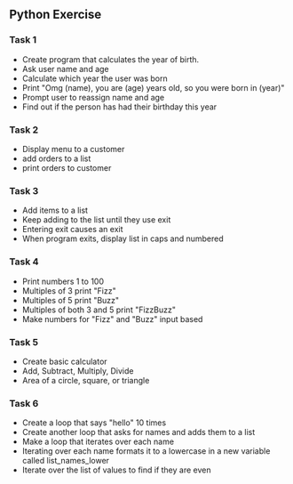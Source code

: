 ## Python Exercise

### Task 1 
- Create program that calculates the year of birth.
- Ask user name and age
- Calculate which year the user was born
- Print "Omg (name), you are (age) years old, so you were born in (year)"
- Prompt user to reassign name and age
- Find out if the person has had their birthday this year
### Task 2 
- Display menu to a customer
- add orders to a list
- print orders to customer
### Task 3
- Add items to a list
- Keep adding to the list until they use exit
- Entering exit causes an exit
- When program exits, display list in caps and numbered
### Task 4
- Print numbers 1 to 100
- Multiples of 3 print "Fizz"
- Multiples of 5 print "Buzz"
- Multiples of both 3 and 5 print "FizzBuzz"
- Make numbers for "Fizz" and "Buzz" input based
### Task 5
- Create basic calculator
- Add, Subtract, Multiply, Divide
- Area of a circle, square, or triangle
### Task 6 
- Create a loop that says "hello" 10 times
- Create another loop that asks for names and adds them to a list
- Make a loop that iterates over each name
- Iterating over each name formats it to a lowercase in a new variable called list_names_lower
- Iterate over the list of values to find if they are even